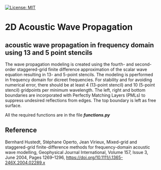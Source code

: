  [![License: MIT](https://img.shields.io/badge/License-MIT-black.svg)](https://opensource.org/licenses/MIT)

# 2D Acoustic Wave Propagation
## acoustic wave propagation in frequency domain using 13 and 5 point stencils

The wave propagation modeling is created using the fourth- and second-order staggered-grid finite difference approximation of the scalar wave equation resulting in 13- and 5-point stencils. The modeling is pperformed in frequency domain for dicreet frequencies. For stability and for avoiding numerical error, there should be at least 4 (13-point stencil) and 10 (5-point stencil) gridpoints per minimum wavelength. The left, right and bottom boundaries are incorporated with Perfectly Matching Layers (PMLs) to suppress undesired reflections from edges. The top boundary is left as free surface.

All the required functions are in the file ***functions.py***

## Reference

Bernhard Hustedt, Stéphane Operto, Jean Virieux, Mixed-grid and staggered-grid finite-difference methods for frequency-domain acoustic wave modelling, Geophysical Journal International, Volume 157, Issue 3, June 2004, Pages 1269–1296, https://doi.org/10.1111/j.1365-246X.2004.02289.x
